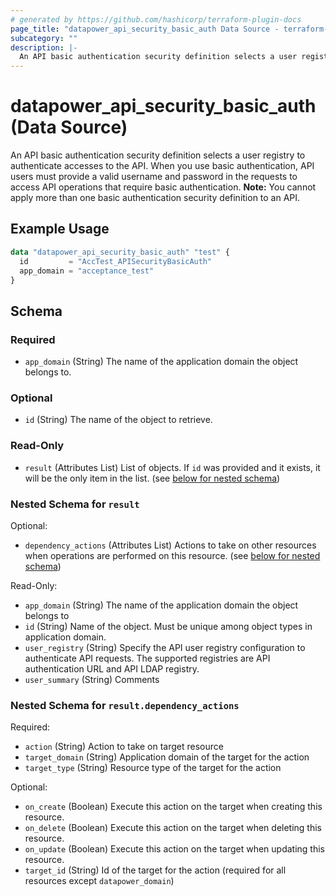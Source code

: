 ```yaml
---
# generated by https://github.com/hashicorp/terraform-plugin-docs
page_title: "datapower_api_security_basic_auth Data Source - terraform-provider-datapower"
subcategory: ""
description: |-
  An API basic authentication security definition selects a user registry to authenticate accesses to the API. When you use basic authentication, API users must provide a valid username and password in the requests to access API operations that require basic authentication. Note: You cannot apply more than one basic authentication security definition to an API.
---
```


# datapower_api_security_basic_auth (Data Source)

An API basic authentication security definition selects a user registry to authenticate accesses to the API. When you use basic authentication, API users must provide a valid username and password in the requests to access API operations that require basic authentication. <b>Note:</b> You cannot apply more than one basic authentication security definition to an API.

## Example Usage

```terraform
data "datapower_api_security_basic_auth" "test" {
  id         = "AccTest_APISecurityBasicAuth"
  app_domain = "acceptance_test"
}
```

<!-- schema generated by tfplugindocs -->
## Schema

### Required

- `app_domain` (String) The name of the application domain the object belongs to.

### Optional

- `id` (String) The name of the object to retrieve.

### Read-Only

- `result` (Attributes List) List of objects. If `id` was provided and it exists, it will be the only item in the list. (see [below for nested schema](#nestedatt--result))

<a id="nestedatt--result"></a>
### Nested Schema for `result`

Optional:

- `dependency_actions` (Attributes List) Actions to take on other resources when operations are performed on this resource. (see [below for nested schema](#nestedatt--result--dependency_actions))

Read-Only:

- `app_domain` (String) The name of the application domain the object belongs to
- `id` (String) Name of the object. Must be unique among object types in application domain.
- `user_registry` (String) Specify the API user registry configuration to authenticate API requests. The supported registries are API authentication URL and API LDAP registry.
- `user_summary` (String) Comments

<a id="nestedatt--result--dependency_actions"></a>
### Nested Schema for `result.dependency_actions`

Required:

- `action` (String) Action to take on target resource
- `target_domain` (String) Application domain of the target for the action
- `target_type` (String) Resource type of the target for the action

Optional:

- `on_create` (Boolean) Execute this action on the target when creating this resource.
- `on_delete` (Boolean) Execute this action on the target when deleting this resource.
- `on_update` (Boolean) Execute this action on the target when updating this resource.
- `target_id` (String) Id of the target for the action (required for all resources except `datapower_domain`)
